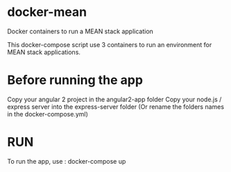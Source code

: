# docker-mean
Docker containers to run a MEAN stack application

This docker-compose script use 3 containers to run an environment for MEAN stack applications.

# Before running the app
Copy your angular 2 project in the angular2-app folder Copy your node.js / express server into the express-server folder (Or rename the folders names in the docker-compose.yml)

# RUN
To run the app, use : docker-compose up
